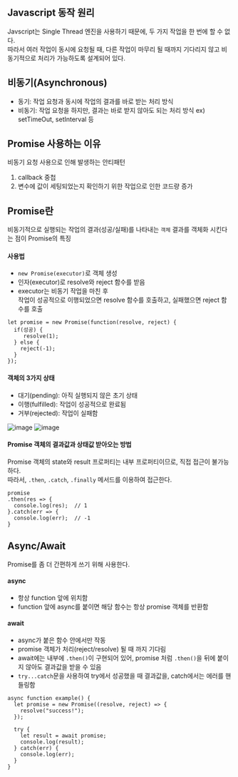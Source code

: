 ## Javascript 동작 원리

Javscript는 Single Thread 엔진을 사용하기 때문에, 두 가지 작업을 한 번에 할 수 없다.<br/>
따라서 여러 작업이 동시에 요청될 때, 다른 작업이 마무리 될 때까지 기다리지 않고
비동기적으로 처리가 가능하도록 설계되어 있다.

## 비동기(Asynchronous)

- 동기: 작업 요청과 동시에 작업의 결과를 바로 받는 처리 방식
- 비동기: 작업 요청을 하지만, 결과는 바로 받지 않아도 되는 처리 방식
  ex) setTimeOut, setInterval 등

## Promise 사용하는 이유

비동기 요청 사용으로 인해 발생하는 안티패턴

1. callback 중첩
2. 변수에 값이 세팅되었는지 확인하기 위한 작업으로 인한 코드량 증가

## Promise란

비동기적으로 실행되는 작업의 결과(성공/실패)를 나타내는 `객체`
결과를 객체화 시킨다는 점이 Promise의 특징

#### 사용법

- `new Promise(executor)`로 객체 생성
- 인자(executor)로 resolve와 reject 함수를 받음
- executor는 비동기 작업을 마친 후 <br/>
  작업이 성공적으로 이행되었으면 resolve 함수를 호출하고, 실패했으면 reject 함수를 호출

```
let promise = new Promise(function(resolve, reject) {
  if(성공) {
     resolve(1);
  } else {
    reject(-1);
  }
});
```

#### 객체의 3가지 상태

- 대기(pending): 아직 실행되지 않은 초기 상태
- 이행(fulfilled): 작업이 성공적으로 완료됨
- 거부(rejected): 작업이 실패함

![image](https://user-images.githubusercontent.com/20683436/145244930-05b72fd3-13e8-4957-90bb-79a79192e832.png)
![image](https://user-images.githubusercontent.com/20683436/145243313-33c4991c-6408-4d89-8136-e4ce40098ac0.png)

#### Promise 객체의 결과값과 상태값 받아오는 방법

Promise 객체의 state와 result 프로퍼티는 내부 프로퍼티이므로, 직접 접근이 불가능하다.<br/>
따라서, `.then`, `.catch`, `.finally` 메서드를 이용하여 접근한다.

```
promise
.then(res => {
  console.log(res);  // 1
}.catch(err => {
  console.log(err);  // -1
}
```

## Async/Await

Promise를 좀 더 간편하게 쓰기 위해 사용한다.

#### async

- 항상 function 앞에 위치함
- function 앞에 async를 붙이면 해당 함수는 항상 promise 객체를 반환함

#### await

- async가 붙은 함수 안에서만 작동
- promise 객체가 처리(reject/resolve) 될 때 까지 기다림
- await에는 내부에 `.then()`이 구현되어 있어, promise 처럼 `.then()`을 뒤에 붙이지 않아도 결과값을 받을 수 있음
- `try...catch`문을 사용하여 try에서 성공했을 때 결과값을, catch에서는 에러를 핸들링함

```
async function example() {
  let promise = new Promise((resolve, reject) => {
    resolve("success!");
  });

  try {
    let result = await promise;
    console.log(result);
  } catch(err) {
    console.log(err);
  }
}
```
